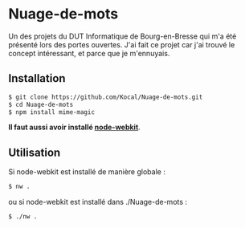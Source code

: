 Nuage-de-mots
=============

Un des projets du DUT Informatique de Bourg-en-Bresse qui m'a été présenté lors des portes ouvertes.
J'ai fait ce projet car j'ai trouvé le concept intéressant, et parce que je m'ennuyais.

Installation
------------
```bash
$ git clone https://github.com/Kocal/Nuage-de-mots.git
$ cd Nuage-de-mots
$ npm install mime-magic
```

**Il faut aussi avoir installé [node-webkit](https://github.com/rogerwang/node-webkit)**.

Utilisation
-----------
Si node-webkit est installé de manière globale :
```bash
$ nw .
```
ou si node-webkit est installé dans ./Nuage-de-mots :
```bash
$ ./nw .
```
